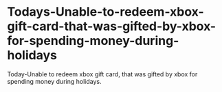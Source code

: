 # Todays-Unable-to-redeem-xbox-gift-card-that-was-gifted-by-xbox-for-spending-money-during-holidays
Today-Unable to redeem xbox gift card, that was gifted by xbox for spending money during holidays.
